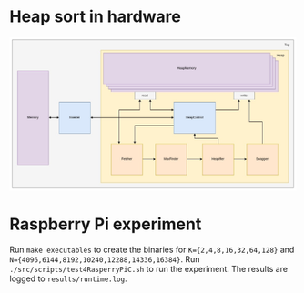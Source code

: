# Heap sort in hardware

![](doc/Diagram.jpg)


# Raspberry Pi experiment

Run `make executables` to create the binaries for `K={2,4,8,16,32,64,128}` and `N={4096,6144,8192,10240,12288,14336,16384}`. Run `./src/scripts/test4RasperryPiC.sh` to run the experiment. The results are logged to `results/runtime.log`.